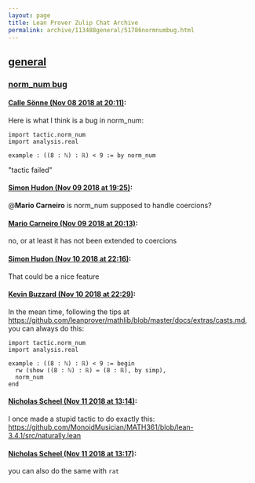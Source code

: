 ```yaml
---
layout: page
title: Lean Prover Zulip Chat Archive 
permalink: archive/113488general/51786normnumbug.html
---
```


## [general](index.html)
### [norm_num bug](51786normnumbug.html)

#### [Calle Sönne (Nov 08 2018 at 20:11)](https://leanprover.zulipchat.com/#narrow/stream/113488-general/topic/norm_num%20bug/near/147321656):
Here is what I think is a bug in norm_num:
```lean
import tactic.norm_num
import analysis.real

example : ((8 : ℕ) : ℝ) < 9 := by norm_num
```
"tactic failed"

#### [Simon Hudon (Nov 09 2018 at 19:25)](https://leanprover.zulipchat.com/#narrow/stream/113488-general/topic/norm_num%20bug/near/147389627):
@**Mario Carneiro** is norm_num supposed to handle coercions?

#### [Mario Carneiro (Nov 09 2018 at 20:13)](https://leanprover.zulipchat.com/#narrow/stream/113488-general/topic/norm_num%20bug/near/147393172):
no, or at least it has not been extended to coercions

#### [Simon Hudon (Nov 10 2018 at 22:16)](https://leanprover.zulipchat.com/#narrow/stream/113488-general/topic/norm_num%20bug/near/147448343):
That could be a nice feature

#### [Kevin Buzzard (Nov 10 2018 at 22:29)](https://leanprover.zulipchat.com/#narrow/stream/113488-general/topic/norm_num%20bug/near/147448668):
In the mean time, following the tips at https://github.com/leanprover/mathlib/blob/master/docs/extras/casts.md, you can always do this:

```lean
import tactic.norm_num
import analysis.real

example : ((8 : ℕ) : ℝ) < 9 := begin
  rw (show ((8 : ℕ) : ℝ) = (8 : ℝ), by simp),
  norm_num
end
```

#### [Nicholas Scheel (Nov 11 2018 at 13:14)](https://leanprover.zulipchat.com/#narrow/stream/113488-general/topic/norm_num%20bug/near/147475448):
I once made a stupid tactic to do exactly this: https://github.com/MonoidMusician/MATH361/blob/lean-3.4.1/src/naturally.lean

#### [Nicholas Scheel (Nov 11 2018 at 13:17)](https://leanprover.zulipchat.com/#narrow/stream/113488-general/topic/norm_num%20bug/near/147475536):
you can also do the same with `rat`

